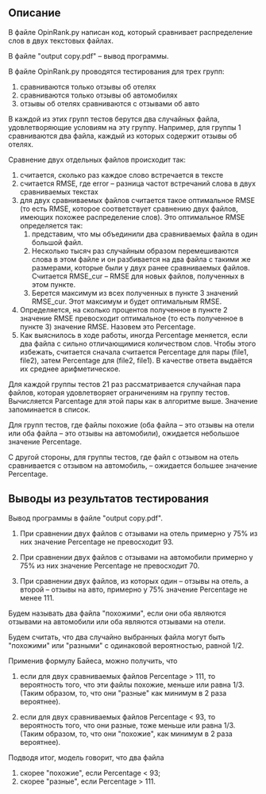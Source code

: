 ## Описание
В файле OpinRank.py написан код, который
сравнивает распределение слов в двух текстовых файлах.

В файле "output copy.pdf" – вывод программы.

В файле OpinRank.py проводятся тестирования для трех
групп:
1) сравниваются только отзывы об отелях
2) сравниваются только отзывы об автомобилях
3) отзывы об отелях сравниваются с отзывами об авто

В каждой из этих групп тестов берутся два случайных
файла, удовлетворяющие условиям на эту группу. Например,
для группы 1 сравниваются два файла, каждый
из которых содержит отзывы об отелях.

Сравнение двух отдельных файлов происходит так:
1) считается, сколько раз каждое слово встречается в тексте
2) считается RMSE, где error – разница частот встречаний слова в 
двух сравниваемых текстах
3) для двух сравниваемых файлов считается такое оптимальное
RMSE (то есть RMSE, которое соответствует сравнению двух файлов,
имеющих похожее распределение слов). Это оптимальное
RMSE определяется так:
   1) представим, что мы объединили два сравниваемых 
   файла в один большой файл.
   2) Несколько тысяч раз случайным
   образом перемешиваются слова в этом файле и он
   разбивается на два файла с такими же размерами,
   которые были у двух ранее сравниваемых файлов.
   Считается RMSE_cur – RMSE для новых файлов, полученных
   в этом пункте.
   3) Берется максимум из всех полученных в пункте
   3 значений RMSE_cur. Этот максимум и будет 
   оптимальным RMSE.
4) Определяется, на сколько процентов полученное в пункте
2 значение RMSE превосходит оптимальное (то есть полученное
в пункте 3) значение RMSE. Назовем это Percentage.
5) Как выяснилось в ходе работы, иногда Percentage меняется,
если два файла с сильно отличающимися количеством слов.
Чтобы этого избежать, считается сначала считается Percentage
для пары (file1, file2), затем Percentage для 
(file2, file1). В качестве ответа выдаётся их среднее
арифметическое.

Для каждой группы тестов
21 раз рассматривается случайная пара файлов,
которая удовлетворяет ограничениям на группу тестов.
Вычисляется Parcentage для этой пары как в алгоритме выше.
Значение запоминается в список.

Для групп тестов, где файлы похожие (оба файла – это
отзывы на отели или оба файла – это отзывы на автомобили),
ожидается небольшое значение Percentage.

С другой стороны, для группы тестов, где
файл с отзывом на отель сравнивается с 
отзывом на автомобиль, – ожидается большее значение
Percentage.

## Выводы из результатов тестирования
Вывод программы в файле "output copy.pdf".

1) При сравнении двух файлов с отзывами на отель
примерно у 75% из них значение Percentage не 
превосходит 93.

2) При сравнении двух файлов с отзывами на автомобили
примерно у 75% из них значение Percentage не 
превосходит 70.

3) При сравнении двух файлов, из которых один
– отзывы на отель, а второй – отзывы на авто, примерно
у 75% значение Percentage не менее 111.

Будем называть два файла "похожими", если они оба
являются отзывами на автомобили или оба являются отзывами на отели.

Будем считать, что два случайно выбранных файла
могут быть "похожими" или "разными" с одинаковой
вероятностью, равной 1/2.


Применив формулу Байеса, можно получить, что
1) если для двух сравниваемых файлов
Percentage > 111, то вероятность того, что
эти файлы похожие, меньше или равна 1/3.
   (Таким образом, то, что они "разные" как минимум в 2 раза вероятнее).

2) если для двух сравниваемых файлов Percentage < 93, то
вероятность того, что они разные, тоже меньше или равна 1/3.
   (Таким образом, то, что они "похожие", как минимум в 2 раза вероятнее).

Подводя итог, модель говорит, что два файла
1) скорее "похожие", если Percentage < 93;
2) скорее "разные", если Percentage > 111.

